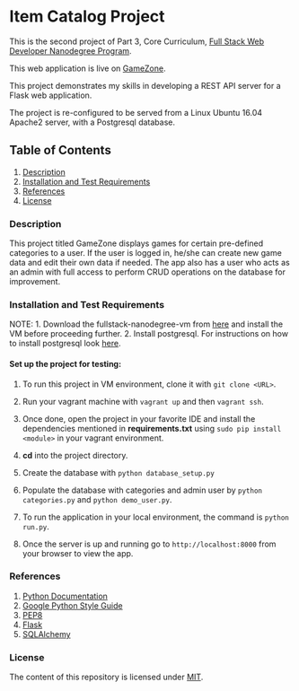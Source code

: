 # Item Catalog Project

This is the second project of Part 3, Core Curriculum, [Full Stack Web Developer Nanodegree Program](https://in.udacity.com/course/full-stack-web-developer-nanodegree--nd004/). 

This web application is live on [GameZone](https://gamezonev2.herokuapp.com/).

This project demonstrates my skills in developing a REST API server for a Flask web application.

The project is re-configured to be served from a Linux Ubuntu 16.04 Apache2 server, with a Postgresql database.

## Table of Contents

  1. [Description](#description)
  2. [Installation and Test Requirements](#installation)
  3. [References](#references)
  4. [License](#license)
  
### Description

This project titled GameZone displays games for certain pre-defined categories to a user. 
If the user is logged in, he/she can create new game data and edit their own data if needed.
The app also has a user who acts as an admin with full access to perform CRUD operations on the database for improvement.
  
### Installation and Test Requirements

NOTE: 1. Download the fullstack-nanodegree-vm from [here](https://github.com/udacity/fullstack-nanodegree-vm) and install the VM before proceeding further. 
      2. Install postgresql. For instructions on how to install postgresql look [here](https://github.com/MANOJPATRA1991/Linux-Server-Configuration#install-postgresql).
   
 #### Set up the project for testing:
 
  1. To run this project in VM environment, clone it with `git clone <URL>`.
  
  2. Run your vagrant machine with `vagrant up` and then `vagrant ssh`.
  
  3. Once done, open the project in your favorite IDE and install the dependencies mentioned in **requirements.txt** using `sudo pip install <module>` in your vagrant environment.
  
  4. **cd** into the project directory.
  
  5. Create the database with `python database_setup.py`
  
  6. Populate the database with categories and admin user by `python categories.py` and `python demo_user.py`.
  
  7. To run the application in your local environment, the command is `python run.py`.
  
  8. Once the server is up and running go to `http://localhost:8000` from your browser to view the app.

### References
1. [Python Documentation](https://docs.python.org/3/)
2. [Google Python Style Guide](https://google.github.io/styleguide/pyguide.html)
3. [PEP8](https://www.python.org/dev/peps/pep-0008/)
4. [Flask](http://flask.pocoo.org/)
5. [SQLAlchemy](https://www.sqlalchemy.org/)

### License
The content of this repository is licensed under [MIT](https://choosealicense.com/licenses/mit/).
